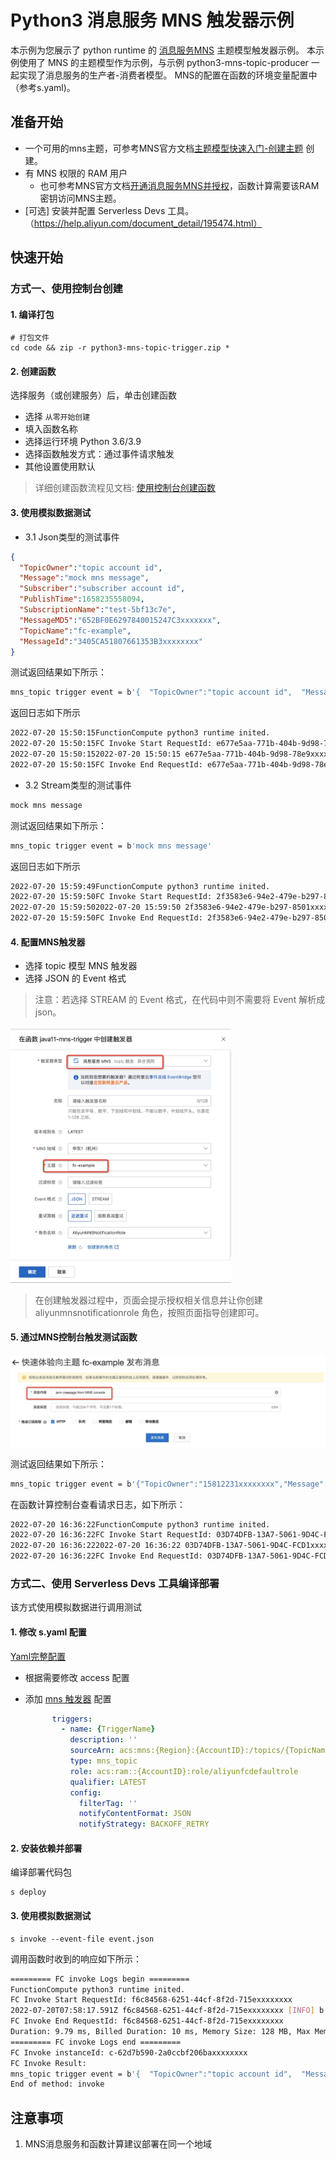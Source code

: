 # Python3 消息服务 MNS 触发器示例

本示例为您展示了 python runtime 的 [消息服务MNS](https://help.aliyun.com/document_detail/27414.html) 主题模型触发器示例。
本示例使用了 MNS 的主题模型作为示例，与示例  python3-mns-topic-producer 一起实现了消息服务的生产者-消费者模型。
MNS的配置在函数的环境变量配置中（参考s.yaml)。

## 准备开始
- 一个可用的mns主题，可参考MNS官方文档[主题模型快速入门-创建主题](https://help.aliyun.com/document_detail/34424.html) 创建。
- 有 MNS 权限的 RAM 用户
  - 也可参考MNS官方文档[开通消息服务MNS并授权](https://help.aliyun.com/document_detail/27423.html)，函数计算需要该RAM密钥访问MNS主题。
- [可选] 安装并配置 Serverless Devs 工具。（https://help.aliyun.com/document_detail/195474.html）

## 快速开始

### 方式一、使用控制台创建

#### 1. 编译打包

```shell
# 打包文件
cd code && zip -r python3-mns-topic-trigger.zip *
```

#### 2. 创建函数
选择服务（或创建服务）后，单击创建函数
- 选择 `从零开始创建`
- 填入函数名称
- 选择运行环境 Python 3.6/3.9
- 选择函数触发方式：通过事件请求触发
- 其他设置使用默认

> 详细创建函数流程见文档: [使用控制台创建函数](https://help.aliyun.com/document_detail/51783.html)

#### 3. 使用模拟数据测试
- 3.1 Json类型的测试事件
```json
{
  "TopicOwner":"topic account id",
  "Message":"mock mns message",
  "Subscriber":"subscriber account id",
  "PublishTime":1658235558094,
  "SubscriptionName":"test-5bf13c7e",
  "MessageMD5":"652BF0E6297840015247C3xxxxxxx",
  "TopicName":"fc-example",
  "MessageId":"3405CA51807661353B3xxxxxxxx"
}
```
测试返回结果如下所示：
```bash
mns_topic trigger event = b'{  "TopicOwner":"topic account id",  "Message":"mock mns message",  "Subscriber":"subscriber account id",  "PublishTime":1658235558094,  "SubscriptionName":"test-5bf13c7e",  "MessageMD5":"652BF0E6297840015247C3xxxxxxx",  "TopicName":"fc-example",  "MessageId":"3405CA51807661353B3xxxxxxxx"}
```

返回日志如下所示
```bash
2022-07-20 15:50:15FunctionCompute python3 runtime inited.
2022-07-20 15:50:15FC Invoke Start RequestId: e677e5aa-771b-404b-9d98-78e9064a5ea6
2022-07-20 15:50:152022-07-20 15:50:15 e677e5aa-771b-404b-9d98-78e9xxxxxxxx [INFO] mns_topic trigger event = b'{\n  "TopicOwner":"topic account id",\n  "Message":"mock mns message",\n  "Subscriber":"subscriber account id",\n  "PublishTime":1658235558094,\n  "SubscriptionName":"test-5bf13c7e",\n  "MessageMD5":"652BF0E6297840015247C3xxxxxxx",\n  "TopicName":"fc-example",\n  "MessageId":"3405CA51807661353B3xxxxxxxx"\n}'
2022-07-20 15:50:15FC Invoke End RequestId: e677e5aa-771b-404b-9d98-78e9xxxxxxxx
```

- 3.2 Stream类型的测试事件
```bash
mock mns message
```

测试返回结果如下所示：
```bash
mns_topic trigger event = b'mock mns message'
```

返回日志如下所示
```bash
2022-07-20 15:59:49FunctionCompute python3 runtime inited.
2022-07-20 15:59:50FC Invoke Start RequestId: 2f3583e6-94e2-479e-b297-8501xxxxxxxx
2022-07-20 15:59:502022-07-20 15:59:50 2f3583e6-94e2-479e-b297-8501xxxxxxxx [INFO] b'mock mns message'
2022-07-20 15:59:50FC Invoke End RequestId: 2f3583e6-94e2-479e-b297-8501xxxxxxxx
```

#### 4. 配置MNS触发器
- 选择 topic 模型 MNS 触发器
- 选择 JSON 的 Event 格式

> 注意：若选择 STREAM 的 Event 格式，在代码中则不需要将 Event 解析成json。

<img src="assets/20220720102639.jpg" alt="img_1.png" style="zoom: 40%;" />

> 在创建触发器过程中，页面会提示授权相关信息并让你创建 aliyunmnsnotificationrole  角色，按照页面指导创建即可。

#### 5. 通过MNS控制台触发测试函数

![img_2.png](assets/20220720104405.jpg)

测试返回结果如下所示：
```bash
mns_topic trigger event = b'{"TopicOwner":"15812231xxxxxxxx","Message":"json meesage from MNS console","Subscriber":"15812231xxxxxxxx","PublishTime":1658306182000,"SubscriptionName":"ree-2dfbf25f","MessageMD5":"7F1120AE2C15B843365E9A88xxxxxxxx","TopicName":"fc-example","MessageId":"20A37C322A6B444C1B386569xxxxxxxx"}'
```

在函数计算控制台查看请求日志，如下所示：
```bash
2022-07-20 16:36:22FunctionCompute python3 runtime inited.
2022-07-20 16:36:22FC Invoke Start RequestId: 03D74DFB-13A7-5061-9D4C-FCD1xxxxxxxx
2022-07-20 16:36:222022-07-20 16:36:22 03D74DFB-13A7-5061-9D4C-FCD1xxxxxxxx [INFO] b'{"TopicOwner":"15812231xxxxxxxx","Message":"json meesage from MNS console","Subscriber":"15812231xxxxxxxx","PublishTime":1658306182000,"SubscriptionName":"ree-2dfbf25f","MessageMD5":"7F1120AE2C15B843365E9A88xxxxxxxx","TopicName":"fc-example","MessageId":"20A37C322A6B444C1B386569xxxxxxxx"}'
2022-07-20 16:36:22FC Invoke End RequestId: 03D74DFB-13A7-5061-9D4C-FCD1xxxxxxxx
```

### 方式二、使用 Serverless Devs 工具编译部署
该方式使用模拟数据进行调用测试

#### 1. 修改 s.yaml 配置

[Yaml完整配置](https://gitee.com/devsapp/fc/blob/main/docs/zh/yaml/readme.md#yaml%E5%AE%8C%E6%95%B4%E9%85%8D%E7%BD%AE)

- 根据需要修改 access 配置

- 添加 [mns 触发器](https://gitee.com/devsapp/fc/blob/main/docs/zh/yaml/triggers.md#mns%E8%A7%A6%E5%8F%91%E5%99%A8) 配置

  ```yaml
        triggers:
          - name: {TriggerName}
            description: ''
            sourceArn: acs:mns:{Region}:{AccountID}:/topics/{TopicName}
            type: mns_topic
            role: acs:ram::{AccountID}:role/aliyunfcdefaultrole
            qualifier: LATEST
            config:
              filterTag: ''
              notifyContentFormat: JSON
              notifyStrategy: BACKOFF_RETRY
  ```

#### 2. 安装依赖并部署

编译部署代码包
```shell
s deploy
```
#### 3. 使用模拟数据测试

```shell
s invoke --event-file event.json
```

调用函数时收到的响应如下所示：

```bash
========= FC invoke Logs begin =========
FunctionCompute python3 runtime inited.
FC Invoke Start RequestId: f6c84568-6251-44cf-8f2d-715exxxxxxxx
2022-07-20T07:58:17.591Z f6c84568-6251-44cf-8f2d-715exxxxxxxx [INFO] b'{  "TopicOwner":"topic account id",  "Message":"mock mns message",  "Subscriber":"subscriber account id",  "PublishTime":1658235558094,  "SubscriptionName":"test-5bf13c7e",  "MessageMD5":"652BF0E6297840015247C3xxxxxxx",  "TopicName":"fc-example",  "MessageId":"3405CA51807661353B3xxxxxxxx"}'
FC Invoke End RequestId: f6c84568-6251-44cf-8f2d-715exxxxxxxx
Duration: 9.79 ms, Billed Duration: 10 ms, Memory Size: 128 MB, Max Memory Used: 24.50 MB
========= FC invoke Logs end =========
FC Invoke instanceId: c-62d7b590-2a0ccbf206baxxxxxxxx
FC Invoke Result:
mns_topic trigger event = b'{  "TopicOwner":"topic account id",  "Message":"mock mns message",  "Subscriber":"subscriber account id",  "PublishTime":1658235558094,  "SubscriptionName":"test-5bf13c7e",  "MessageMD5":"652BF0E6297840015247C3xxxxxxx",  "TopicName":"fc-example",  "MessageId":"3405CA51807661353B3xxxxxxxx"}'
End of method: invoke
```

## 注意事项
1. MNS消息服务和函数计算建议部署在同一个地域